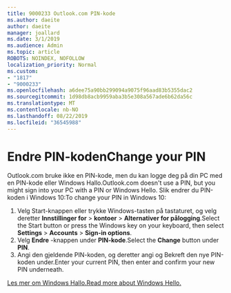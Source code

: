 ```yaml
---
title: 9000233 Outlook.com PIN-kode
ms.author: daeite
author: daeite
manager: joallard
ms.date: 3/1/2019
ms.audience: Admin
ms.topic: article
ROBOTS: NOINDEX, NOFOLLOW
localization_priority: Normal
ms.custom:
- "1817"
- "9000233"
ms.openlocfilehash: a6dee75a90bb299094a9075f96aad83b5355dac2
ms.sourcegitcommit: 1d98db8acb9959aba3b5e308a567ade6b62da56c
ms.translationtype: MT
ms.contentlocale: nb-NO
ms.lasthandoff: 08/22/2019
ms.locfileid: "36545988"
---
```

# <a name="change-your-pin"></a><span data-ttu-id="424fd-102">Endre PIN-koden</span><span class="sxs-lookup"><span data-stu-id="424fd-102">Change your PIN</span></span>

<span data-ttu-id="424fd-103">Outlook.com bruke ikke en PIN-kode, men du kan logge deg på din PC med en PIN-kode eller Windows Hallo.</span><span class="sxs-lookup"><span data-stu-id="424fd-103">Outlook.com doesn't use a PIN, but you might sign into your PC with a PIN or Windows Hello.</span></span> <span data-ttu-id="424fd-104">Slik endrer du PIN-koden i Windows 10:</span><span class="sxs-lookup"><span data-stu-id="424fd-104">To change your PIN in Windows 10:</span></span>

1. <span data-ttu-id="424fd-105">Velg Start-knappen eller trykke Windows-tasten på tastaturet, og velg deretter **Innstillinger for** > **kontoer** > **Alternativer for pålogging**.</span><span class="sxs-lookup"><span data-stu-id="424fd-105">Select the Start button or press the Windows key on your keyboard, then select **Settings** > **Accounts** > **Sign-in options**.</span></span>
2. <span data-ttu-id="424fd-106">Velg **Endre** -knappen under **PIN-kode**.</span><span class="sxs-lookup"><span data-stu-id="424fd-106">Select the **Change** button under **PIN**.</span></span>
3. <span data-ttu-id="424fd-107">Angi den gjeldende PIN-koden, og deretter angi og Bekreft den nye PIN-koden under.</span><span class="sxs-lookup"><span data-stu-id="424fd-107">Enter your current PIN, then enter and confirm your new PIN underneath.</span></span>

[<span data-ttu-id="424fd-108">Les mer om Windows Hallo.</span><span class="sxs-lookup"><span data-stu-id="424fd-108">Read more about Windows Hello.</span></span>](https://support.microsoft.com/help/17215/)